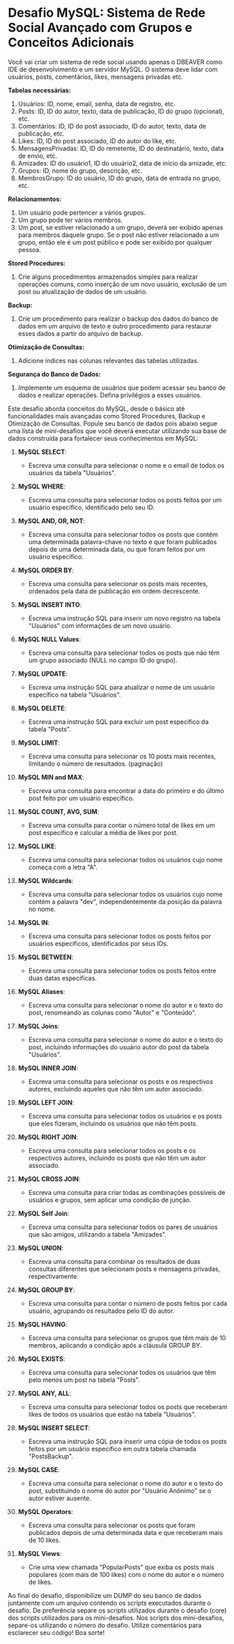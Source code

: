 # Desafio MySQL: Sistema de Rede Social Avançado com Grupos e Conceitos Adicionais

Você vai criar um sistema de rede social usando apenas o DBEAVER como IDE de desenvolvimento e um servidor MySQL. O sistema deve lidar com usuários, posts, comentários, likes, mensagens privadas etc.

**Tabelas necessárias:**
1. Usuários: ID, nome, email, senha, data de registro, etc.
2. Posts: ID, ID do autor, texto, data de publicação, ID do grupo (opcional), etc.
3. Comentários: ID, ID do post associado, ID do autor, texto, data de publicação, etc.
4. Likes: ID, ID do post associado, ID do autor do like, etc.
5. MensagensPrivadas: ID, ID do remetente, ID do destinatário, texto, data de envio, etc.
6. Amizades: ID do usuário1, ID do usuário2, data de início da amizade, etc.
7. Grupos: ID, nome do grupo, descrição, etc.
8. MembrosGrupo: ID do usuário, ID do grupo, data de entrada no grupo, etc.

**Relacionamentos:**
1. Um usuário pode pertencer a vários grupos.
2. Um grupo pode ter vários membros.
3. Um post, se estiver relacionado a um grupo, deverá ser exibido apenas para membros daquele grupo. Se o post não estiver relacionado a um grupo, então ele é um post público e pode ser exibido por qualquer pessoa.

**Stored Procedures:**
1. Crie alguns procedimentos armazenados simples para realizar operações comuns, como inserção de um novo usuário, exclusão de um post ou atualização de dados de um usuário.

**Backup:**
1. Crie um procedimento para realizar o backup dos dados do banco de dados em um arquivo de texto e outro procedimento para restaurar esses dados a partir do arquivo de backup.

**Otimização de Consultas:**
1. Adicione índices nas colunas relevantes das tabelas utilizadas.

**Segurança do Banco de Dados:**
1. Implemente um esquema de usuários que podem acessar seu banco de dados e realizar operações. Defina privilégios a esses usuários.

Este desafio aborda conceitos do MySQL, desde o básico até funcionalidades mais avançadas como Stored Procedures, Backup e Otimização de Consultas. Popule seu banco de dados pois abaixo segue uma lista de mini-desafios que você deverá executar utilizando sua base de dados construída para fortalecer seus conhecimentos em MySQL:

1. **MySQL SELECT**:
   - Escreva uma consulta para selecionar o nome e o email de todos os usuários da tabela "Usuários".

2. **MySQL WHERE**:
   - Escreva uma consulta para selecionar todos os posts feitos por um usuário específico, identificado pelo seu ID.

3. **MySQL AND, OR, NOT**:
   - Escreva uma consulta para selecionar todos os posts que contêm uma determinada palavra-chave no texto e que foram publicados depois de uma determinada data, ou que foram feitos por um usuário específico.

4. **MySQL ORDER BY**:
   - Escreva uma consulta para selecionar os posts mais recentes, ordenados pela data de publicação em ordem decrescente.

5. **MySQL INSERT INTO**:
   - Escreva uma instrução SQL para inserir um novo registro na tabela "Usuários" com informações de um novo usuário.

6. **MySQL NULL Values**:
   - Escreva uma consulta para selecionar todos os posts que não têm um grupo associado (NULL no campo ID do grupo).

7. **MySQL UPDATE**:
   - Escreva uma instrução SQL para atualizar o nome de um usuário específico na tabela "Usuários".

8. **MySQL DELETE**:
   - Escreva uma instrução SQL para excluir um post específico da tabela "Posts".

9. **MySQL LIMIT**:
   - Escreva uma consulta para selecionar os 10 posts mais recentes, limitando o número de resultados. (paginação)

10. **MySQL MIN and MAX**:
    - Escreva uma consulta para encontrar a data do primeiro e do último post feito por um usuário específico.

11. **MySQL COUNT, AVG, SUM**:
    - Escreva uma consulta para contar o número total de likes em um post específico e calcular a média de likes por post.

12. **MySQL LIKE**:
    - Escreva uma consulta para selecionar todos os usuários cujo nome começa com a letra "A".

13. **MySQL Wildcards**:
    - Escreva uma consulta para selecionar todos os usuários cujo nome contém a palavra "dev", independentemente da posição da palavra no nome.

14. **MySQL IN**:
    - Escreva uma consulta para selecionar todos os posts feitos por usuários específicos, identificados por seus IDs.

15. **MySQL BETWEEN**:
    - Escreva uma consulta para selecionar todos os posts feitos entre duas datas específicas.

16. **MySQL Aliases**:
    - Escreva uma consulta para selecionar o nome do autor e o texto do post, renomeando as colunas como "Autor" e "Conteúdo".

17. **MySQL Joins**:
    - Escreva uma consulta para selecionar o nome do autor e o texto do post, incluindo informações do usuário autor do post da tabela "Usuários".

18. **MySQL INNER JOIN**:
    - Escreva uma consulta para selecionar os posts e os respectivos autores, excluindo aqueles que não têm um autor associado.

19. **MySQL LEFT JOIN**:
    - Escreva uma consulta para selecionar todos os usuários e os posts que eles fizeram, incluindo os usuários que não têm posts.

20. **MySQL RIGHT JOIN**:
    - Escreva uma consulta para selecionar todos os posts e os respectivos autores, incluindo os posts que não têm um autor associado.

21. **MySQL CROSS JOIN**:
    - Escreva uma consulta para criar todas as combinações possíveis de usuários e grupos, sem aplicar uma condição de junção.

22. **MySQL Self Join**:
    - Escreva uma consulta para selecionar todos os pares de usuários que são amigos, utilizando a tabela "Amizades".

23. **MySQL UNION**:
    - Escreva uma consulta para combinar os resultados de duas consultas diferentes que selecionam posts e mensagens privadas, respectivamente.

24. **MySQL GROUP BY**:
    - Escreva uma consulta para contar o número de posts feitos por cada usuário, agrupando os resultados pelo ID do autor.

25. **MySQL HAVING**:
    - Escreva uma consulta para selecionar os grupos que têm mais de 10 membros, aplicando a condição após a cláusula GROUP BY.

26. **MySQL EXISTS**:
    - Escreva uma consulta para selecionar todos os usuários que têm pelo menos um post na tabela "Posts".

27. **MySQL ANY, ALL**:
    - Escreva uma consulta para selecionar todos os posts que receberam likes de todos os usuários que estão na tabela "Usuários".

28. **MySQL INSERT SELECT**:
    - Escreva uma instrução SQL para inserir uma cópia de todos os posts feitos por um usuário específico em outra tabela chamada "PostsBackup".

29. **MySQL CASE**:
    - Escreva uma consulta para selecionar o nome do autor e o texto do post, substituindo o nome do autor por "Usuário Anônimo" se o autor estiver ausente.

30. **MySQL Operators**:
    - Escreva uma consulta para selecionar os posts que foram publicados depois de uma determinada data e que receberam mais de 10 likes.

31. **MySQL Views**:
    - Crie uma view chamada "PopularPosts" que exiba os posts mais populares (com mais de 100 likes) com o nome do autor e o número de likes.

Ao final do desafio, disponibilize um DUMP do seu banco de dados juntamente com um arquivo contendo os scripts executados durante o desafio. De preferência separe os scripts utilizados durante o desafio (core) dos scripts utilizados para os mini-desafios. Nos scripts dos mini-desafios, separe-os utilizando o número do desafio. Utilize comentários para esclarecer seu código! Boa sorte!
